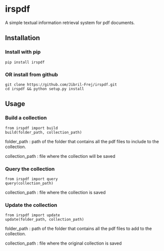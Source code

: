 # irspdf
A simple textual information retrieval system for pdf documents.

## Installation

### Install with pip
```
pip install irspdf
```

### OR install from github
```
git clone https://github.com/Jibril-Frej/irspdf.git
cd irspdf && python setup.py install
```

## Usage

### Build a collection

```
from irspdf import build
build(folder_path, collection_path)
```
folder_path : path of the folder that contains all the pdf files to include to the collection.

collection_path : file where the collection will be saved

### Query the collection

```
from irspdf import query
query(collection_path)
```

collection_path : file where the collection is saved

### Update the collection

```
from irspdf import update
update(folder_path, collection_path)
```

folder_path : path of the folder that contains all the pdf files to add to the collection.

collection_path : file where the original collection is saved
